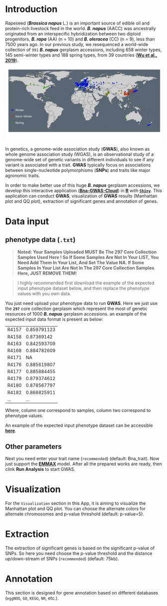 # Introduction

Rapeseed (***Brassica napus*** L.) is an important source of edible oil and protein-rich livestock feed in the world. ***B. napus*** (AACC) was ancestrally originated from an interspecific hybridization between two diploid progenitors, ***B. rapa*** (AA) (n = 10) and ***B. oleracea*** (CC) (n = 9), less than 7500 years ago. In our previous study, we resequenced a world-wide collection of `991` ***B. napus*** gerplasm accessions, including 658 winter types, 145 semi-winter types and 188 spring types, from 39 countries (<a href="https://www.sciencedirect.com/science/article/pii/S1674205218303435?via%3Dihub" target="_blank">**Wu et al., 2019**</a>).

<img src="https://raw.githubusercontent.com/YTLogos/Pic_blog/master/Bna_map.png" width="1000" hegiht="1200" align=center />

In genetics, a genome-wide association study (**GWAS**), also known as whole genome association study (WGAS), is an observational study of a genome-wide set of genetic variants in different individuals to see if any variant is associated with a trait. **GWAS** typically focus on associations between single-nucleotide polymorphisms (**SNPs**) and traits like major agronomic traits.

In order to make better use of this huge ***B. napus*** gerplasm accessions, we develop this interactive application ([**Bna-GWAS-Cloud**](http://10.75.29.207:3838/gwas/)) in <a href="https://www.r-project.org/" target="_blank">**R**</a> with <a href="https://shiny.rstudio.com/" target="_blank">**`Shiny`**</a>. This aaplication can conduct **GWAS**, visualization of **GWAS** results (Manhattan plot and QQ plot), extraction of significant genes and annotation of genes.

# Data input

## phenotype data (**`.txt`**)

> **Noted: Your Samples Uploaded MUST Be The 297 Core Collection Samples Used Here ! So If Some Samples Are Not In Your LIST, You Need Add Them In Your List, And Set The Value NA. If Some Samples In Your List Are Not In The 297 Core Collection Samples Here, JUST REMOVE THEM!**

> I highly recommended first download the example of the expected input phenotype dataset below, and then replace the phenotype values with you own data.

You just need upload your phenotype data to run **GWAS**. Here we just use the **`297`** core collection gerplasm which represent the most of genetic resources of 1000 ***B. napus*** gerplasm accessions. an example of the expected input data format is present as below:

<style>
table th:first-of-type {
	width: 100px;
}
</style>


|       |       |
| ------------- | -------------- |
|R4157|0.859791123|
|R4158|0.87369142|
|R4163|0.842593709|
|R4168|0.884782609|
|R4171|NA|
|R4176|0.885619807|
|R4177|0.885884455|
|R4179|0.879374612|
|R4180|0.878567797|
|R4182|0.868825911|
|...|...|

Where, column one correspond to samples, column two correspond to phenotype values.

An example of the expected input phenotype dataset can be accessible <a href="http://10.75.29.207/lab_pub_file/file/sample_phenotype.txt" target="_blank"> **here**</a>.

## Other parameters

Next you need enter your trait name (`recommended`) (default: Bna_trait). Now just support the <a href="https://genome.sph.umich.edu/wiki/EMMAX" target="_blank">**EMMAX**</a> model. After all the prepared works are ready, then clink **Run Analysis** to start GWAS.

# Visualization

For the `Visualization` section in this App, it is aiming to visualize the Manhattan plot and QQ plot. You can choose the alternate colors for alternate chromosomes and p-value threshold (default: p-value=5).

# Extraction

The extraction of significant genes is based on the significant p-value of SNPs. So here you need choose the p-value threshold and the distance up/down-stream of SNPs (`recommended`) (default: 75kb).

# Annotation

This section is designed for gene annotation based on different databases (`eggNOG`, `GO`, `KEGG`, `NR`, etc.).
